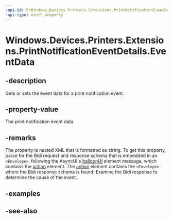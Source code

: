 ----api-id: P:Windows.Devices.Printers.Extensions.PrintNotificationEventDetails.EventData
-api-type: winrt property
---<!-- Property syntaxpublic string EventData { get;  set; }--># Windows.Devices.Printers.Extensions.PrintNotificationEventDetails.EventData## -descriptionGets or sets the event data for a print notification event.## -property-valueThe print notification event data.## -remarksThe  property is nested XML that is formatted as string. To get this property, parse for the Bidi request and response schema that is embedded in an `<Envelope>`, following the AsyncUI's [balloonUI](XREF:TODO:print.balloonui) element message, which contains the [action](XREF:TODO:print.action) element. The [action](XREF:TODO:print.action) element contains the `<Envelope>` where the Bidi response schema is found. Examine the Bidi response to determine the cause of the event.## -examples## -see-also